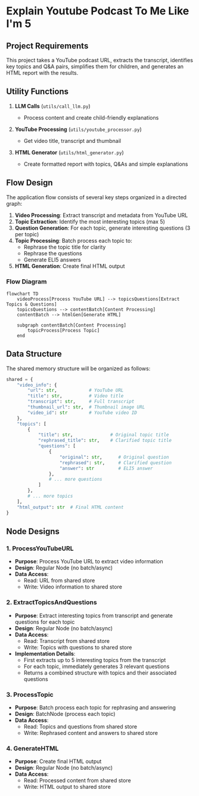 # Explain Youtube Podcast To Me Like I'm 5

## Project Requirements
This project takes a YouTube podcast URL, extracts the transcript, identifies key topics and Q&A pairs, simplifies them for children, and generates an HTML report with the results.

## Utility Functions

1. **LLM Calls** (`utils/call_llm.py`)
   - Process content and create child-friendly explanations

2. **YouTube Processing** (`utils/youtube_processor.py`)
   - Get video title, transcript and thumbnail

3. **HTML Generator** (`utils/html_generator.py`)
   - Create formatted report with topics, Q&As and simple explanations

## Flow Design

The application flow consists of several key steps organized in a directed graph:

1. **Video Processing**: Extract transcript and metadata from YouTube URL
2. **Topic Extraction**: Identify the most interesting topics (max 5)
3. **Question Generation**: For each topic, generate interesting questions (3 per topic)
4. **Topic Processing**: Batch process each topic to:
   - Rephrase the topic title for clarity
   - Rephrase the questions
   - Generate ELI5 answers
5. **HTML Generation**: Create final HTML output

### Flow Diagram

```mermaid
flowchart TD
    videoProcess[Process YouTube URL] --> topicsQuestions[Extract Topics & Questions]
    topicsQuestions --> contentBatch[Content Processing]
    contentBatch --> htmlGen[Generate HTML]
    
    subgraph contentBatch[Content Processing]
        topicProcess[Process Topic]
    end
```

## Data Structure

The shared memory structure will be organized as follows:

```python
shared = {
    "video_info": {
        "url": str,            # YouTube URL
        "title": str,          # Video title
        "transcript": str,     # Full transcript
        "thumbnail_url": str,  # Thumbnail image URL
        "video_id": str        # YouTube video ID
    },
    "topics": [
        {
            "title": str,              # Original topic title
            "rephrased_title": str,    # Clarified topic title
            "questions": [
                {
                    "original": str,      # Original question
                    "rephrased": str,     # Clarified question
                    "answer": str         # ELI5 answer
                },
                # ... more questions
            ]
        },
        # ... more topics
    ],
    "html_output": str  # Final HTML content
}
```

## Node Designs

### 1. ProcessYouTubeURL
- **Purpose**: Process YouTube URL to extract video information
- **Design**: Regular Node (no batch/async)
- **Data Access**: 
  - Read: URL from shared store
  - Write: Video information to shared store

### 2. ExtractTopicsAndQuestions
- **Purpose**: Extract interesting topics from transcript and generate questions for each topic
- **Design**: Regular Node (no batch/async)
- **Data Access**:
  - Read: Transcript from shared store
  - Write: Topics with questions to shared store
- **Implementation Details**:
  - First extracts up to 5 interesting topics from the transcript
  - For each topic, immediately generates 3 relevant questions
  - Returns a combined structure with topics and their associated questions

### 3. ProcessTopic
- **Purpose**: Batch process each topic for rephrasing and answering
- **Design**: BatchNode (process each topic)
- **Data Access**:
  - Read: Topics and questions from shared store
  - Write: Rephrased content and answers to shared store

### 4. GenerateHTML
- **Purpose**: Create final HTML output
- **Design**: Regular Node (no batch/async)
- **Data Access**:
  - Read: Processed content from shared store
  - Write: HTML output to shared store

